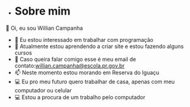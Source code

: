 - # Sobre mim
👋 Oi, eu sou Willian Campanha
- 👀 Eu estou  interessado em trabalhar com programação
- 🌱 Atualmente estou aprendendo a criar site e estou fazendo alguns cursos
- 📧 Caso queira falar comigo esse é meu email de contato:willian.campanha@escola.pr.gov.br
- 📫 Neste momento estou morando em Reserva do Iguaçu
- 💻 Eu pro meu futuro quero trabalhar de casa, apenas com meu computador ou celular
- 💻 Estou a procura de um trabalho pelo computador
